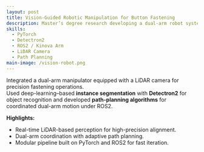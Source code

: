 ```yaml
---
layout: post
title: Vision-Guided Robotic Manipulation for Button Fastening
description: Master’s degree research developing a dual-arm robot system with LiDAR-based perception for precision fastening tasks using deep learning and path-planning algorithms.
skills:
  - PyTorch
  - Detectron2
  - ROS2 / Kinova Arm
  - LiDAR Camera
  - Path Planning
main-image: /vision-robot.png
---
```


Integrated a dual-arm manipulator equipped with a LiDAR camera for precision fastening operations.  
Used deep-learning–based **instance segmentation** with **Detectron2** for object recognition and developed **path-planning algorithms** for coordinated dual-arm motion under ROS2.

**Highlights:**
- Real-time LiDAR-based perception for high-precision alignment.  
- Dual-arm coordination with adaptive path planning.  
- Modular pipeline built on PyTorch and ROS2 for fast iteration.
